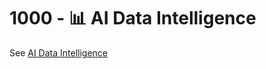 # 1000 - 📊 AI Data Intelligence

See [AI Data Intelligence](https://www.jeda.ai/generative-ai-data-analysis)
